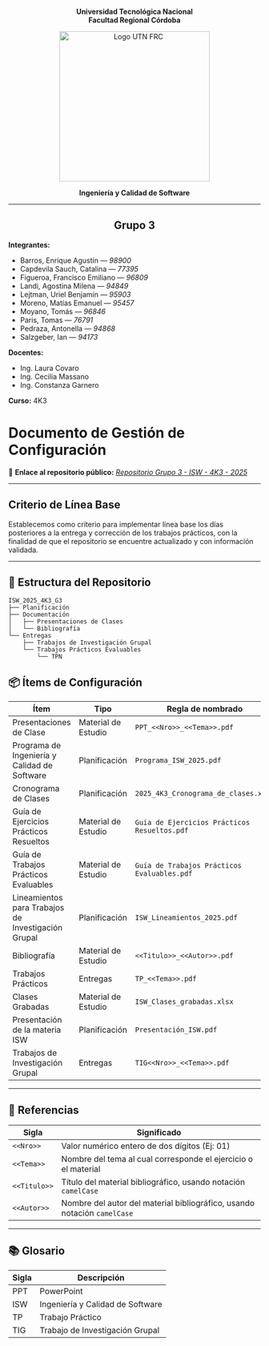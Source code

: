 <div align="center">

**Universidad Tecnológica Nacional**  
**Facultad Regional Córdoba**

<img src="https://th.bing.com/th/id/R.3778916560e5bc57cfb9ad7b45f4c382?rik=zqcHRRnS3sT4DQ&riu=http%3a%2f%2fresidenciasladocta.com.ar%2fassets%2fimages%2flogo-utn-frc-361x144.png&ehk=llD8e5d%2bWpzLv7q4dNBFZb3lPuz%2b%2fH9nuZi9C%2fHfLoI%3d&risl=&pid=ImgRaw&r=0" alt="Logo UTN FRC" width="300"/>

**Ingeniería y Calidad de Software**

</div>

---

<div align="center">

## Grupo 3

</div>

**Integrantes:**

- Barros, Enrique Agustín — *98900*  
- Capdevila Sauch, Catalina — *77395*  
- Figueroa, Francisco Emiliano — *96809*  
- Landi, Agostina Milena — *94849*  
- Lejtman, Uriel Benjamín — *95903*  
- Moreno, Matías Emanuel — *95457*  
- Moyano, Tomás — *96846*  
- Paris, Tomas — *76791*  
- Pedraza, Antonella — *94868*  
- Salzgeber, Ian — *94173*

**Docentes:**  
- Ing. Laura Covaro  
- Ing. Cecilia Massano  
- Ing. Constanza Garnero  

**Curso:** 4K3  
 # **Documento de Gestión de Configuración**

🔗 **Enlace al repositorio público:** [*Repositorio Grupo 3 - ISW - 4K3 - 2025*](https://github.com/agoslandi15/ISW_2025_4K3_G3)

</div>

---

## Criterio de Línea Base

Establecemos como criterio para implementar línea base los días posteriores a la entrega y corrección de los trabajos prácticos, con la finalidad de que el repositorio se encuentre actualizado y con información validada.

---

## 📁 Estructura del Repositorio

```
ISW_2025_4K3_G3
├── Planificación
├── Documentación
│   ├── Presentaciones de Clases
│   └── Bibliografía
└── Entregas
    ├── Trabajos de Investigación Grupal
    └── Trabajos Prácticos Evaluables
        └── TPN
```

## 📦 Ítems de Configuración

| Ítem                                           | Tipo                 | Regla de nombrado                          | Ubicación                                                                 |
|-----------------------------------------------|----------------------|--------------------------------------------|---------------------------------------------------------------------------|
| Presentaciones de Clase                       | Material de Estudio  | `PPT_<<Nro>>_<<Tema>>.pdf`                | `ISW_2025_4K3_G3/Documentacion/Presentaciones de Clases/`                |
| Programa de Ingeniería y Calidad de Software  | Planificación        | `Programa_ISW_2025.pdf`                    | `ISW_2025_4K3_G3/Planificación/`                                          |
| Cronograma de Clases                          | Planificación        | `2025_4K3_Cronograma_de_clases.xlsx`       | `ISW_2025_4K3_G3/Planificación/`                                          |
| Guía de Ejercicios Prácticos Resueltos        | Material de Estudio  | `Guía de Ejercicios Prácticos Resueltos.pdf` | `ISW_2025_4K3_G3/Documentacion/`                                     |
| Guía de Trabajos Prácticos Evaluables         | Material de Estudio  | `Guía de Trabajos Prácticos Evaluables.pdf` | `ISW_2025_4K3_G3/Documentacion/`                                     |
| Lineamientos para Trabajos de Investigación Grupal   | Planificación        | `ISW_Lineamientos_2025.pdf`                | `ISW_2025_4K3_G3/Entregas/Trabajos de Investigacion Grupal/`             |
| Bibliografía                                  | Material de Estudio  | `<<Titulo>>_<<Autor>>.pdf`                 | `ISW_2025_4K3_G3/Documentacion/Bibliografía/`                             |
| Trabajos Prácticos                            | Entregas             | `TP_<<Tema>>.pdf`                          | `ISW_2025_4K3_G3/Entregas/`                                               |
| Clases Grabadas                                | Material de Estudio  | `ISW_Clases_grabadas.xlsx`                 | `ISW_2025_4K3_G3/Documentación/`                                          |
| Presentación de la materia ISW                | Planificación        | `Presentación_ISW.pdf`                     | `ISW_2025_4K3_G3/Planificación/`                                          |
| Trabajos de Investigación Grupal              | Entregas             | `TIG<<Nro>>_<<Tema>>.pdf`                  | `ISW_2025_4K3_G3/Entregas/Trabajos de Investigación Grupal/`             |

---

## 🧾 Referencias

| Sigla       | Significado                                                                 |
|-------------|------------------------------------------------------------------------------|
| `<<Nro>>`   | Valor numérico entero de dos dígitos (Ej: 01)                               |
| `<<Tema>>`  | Nombre del tema al cual corresponde el ejercicio o el material              |
| `<<Titulo>>`| Título del material bibliográfico, usando notación `camelCase`              |
| `<<Autor>>` | Nombre del autor del material bibliográfico, usando notación `camelCase`    |

---

## 📚 Glosario

| Sigla | Descripción                             |
|-------|-----------------------------------------|
| PPT   | PowerPoint                              |
| ISW   | Ingeniería y Calidad de Software        |
| TP    | Trabajo Práctico                        |
| TIG   | Trabajo de Investigación Grupal         |

